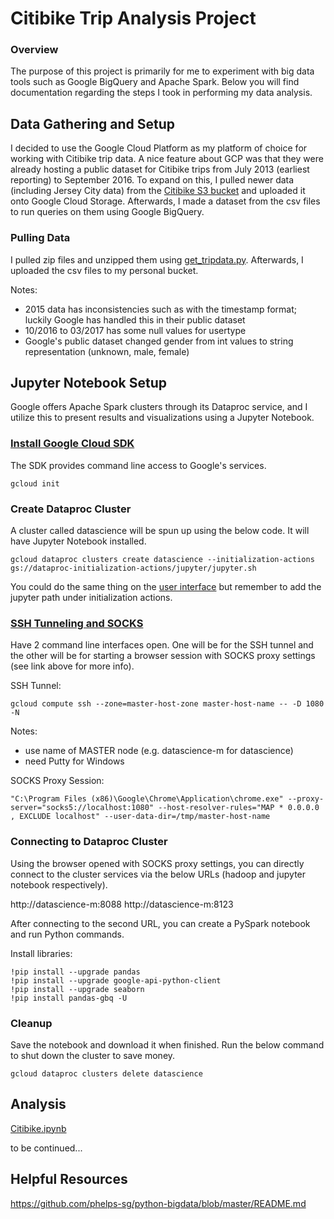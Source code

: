 # Citibike Trip Analysis Project

### Overview

The purpose of this project is primarily for me to experiment with big data tools such as Google BigQuery and Apache Spark. Below you will find documentation regarding the steps I took in performing my data analysis.

## Data Gathering and Setup

I decided to use the Google Cloud Platform as my platform of choice for working with Citibike trip data. A nice feature about GCP was that they were already hosting a public dataset for Citibike trips from July 2013 (earliest reporting) to September 2016. To expand on this, I pulled newer data (including Jersey City data) from the [Citibike S3 bucket](https://s3.amazonaws.com/tripdata/index.html) and uploaded it onto Google Cloud Storage. Afterwards, I made a dataset from the csv files to run queries on them using Google BigQuery.

### Pulling Data

I pulled zip files and unzipped them using [get_tripdata.py](get_tripdata.py). Afterwards, I uploaded the csv files to my personal bucket.

Notes:
- 2015 data has inconsistencies such as with the timestamp format; luckily Google has handled this in their public dataset
- 10/2016 to 03/2017 has some null values for usertype
- Google's public dataset changed gender from int values to string representation (unknown, male, female) 

## Jupyter Notebook Setup

Google offers Apache Spark clusters through its Dataproc service, and I utilize this to present results and visualizations using a Jupyter Notebook. 

### [Install Google Cloud SDK](https://cloud.google.com/sdk/) 

The SDK provides command line access to Google's services.

```
gcloud init
```

### Create Dataproc Cluster

A cluster called datascience will be spun up using the below code. It will have Jupyter Notebook installed.

``` 
gcloud dataproc clusters create datascience --initialization-actions gs://dataproc-initialization-actions/jupyter/jupyter.sh
```

You could do the same thing on the [user interface](https://cloud.google.com/dataproc/docs/guides/create-cluster#using_the_console_name) but remember to add the jupyter path under initialization actions.

### [SSH Tunneling and SOCKS](https://cloud.google.com/dataproc/docs/concepts/accessing/cluster-web-interfaces)

Have 2 command line interfaces open. One will be for the SSH tunnel and the other will be for starting a browser session with SOCKS proxy settings (see link above for more info). 


SSH Tunnel:

```
gcloud compute ssh --zone=master-host-zone master-host-name -- -D 1080 -N
```
Notes: 
- use name of MASTER node (e.g. datascience-m for datascience)
- need Putty for Windows

SOCKS Proxy Session:

```
"C:\Program Files (x86)\Google\Chrome\Application\chrome.exe" --proxy-server="socks5://localhost:1080" --host-resolver-rules="MAP * 0.0.0.0 , EXCLUDE localhost" --user-data-dir=/tmp/master-host-name
```
### Connecting to Dataproc Cluster

Using the browser opened with SOCKS proxy settings, you can directly connect to the cluster services via the below URLs (hadoop and jupyter notebook respectively).

http://datascience-m:8088
http://datascience-m:8123 

After connecting to the second URL, you can create a PySpark notebook and run Python commands.

Install libraries:
```
!pip install --upgrade pandas
!pip install --upgrade google-api-python-client
!pip install --upgrade seaborn
!pip install pandas-gbq -U
```

### Cleanup

Save the notebook and download it when finished. Run the below command to shut down the cluster to save money. 

```
gcloud dataproc clusters delete datascience
```

## Analysis

[Citibike.ipynb](Citibike.ipynb)

to be continued...

## Helpful Resources

https://github.com/phelps-sg/python-bigdata/blob/master/README.md